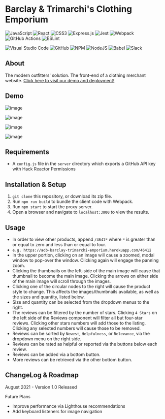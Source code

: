 # Barclay & Trimarchi's Clothing Emporium

![JavaScript](https://img.shields.io/badge/javascript-%23323330.svg?style=for-the-badge&logo=javascript&logoColor=%23F7DF1E)
![React](https://img.shields.io/badge/react-%2320232a.svg?style=for-the-badge&logo=react&logoColor=%2361DAFB)
![CSS3](https://img.shields.io/badge/css3-%231572B6.svg?style=for-the-badge&logo=css3&logoColor=white)
![Express.js](https://img.shields.io/badge/express.js-%23404d59.svg?style=for-the-badge&logo=express&logoColor=%2361DAFB)
![Jest](https://img.shields.io/badge/-jest-%23C21325?style=for-the-badge&logo=jest&logoColor=white)
![Webpack](https://img.shields.io/badge/webpack-%238DD6F9.svg?style=for-the-badge&logo=webpack&logoColor=black)
![GitHub Actions](https://img.shields.io/badge/githubactions-%232671E5.svg?style=for-the-badge&logo=githubactions&logoColor=white)
![ESLint](https://img.shields.io/badge/ESLint-4B3263?style=for-the-badge&logo=eslint&logoColor=white)

![Visual Studio Code](https://img.shields.io/badge/Visual%20Studio%20Code-0078d7.svg?style=for-the-badge&logo=visual-studio-code&logoColor=white)
![GitHub](https://img.shields.io/badge/github-%23121011.svg?style=for-the-badge&logo=github&logoColor=white)
![NPM](https://img.shields.io/badge/NPM-%23000000.svg?style=for-the-badge&logo=npm&logoColor=white)
![NodeJS](https://img.shields.io/badge/node.js-6DA55F?style=for-the-badge&logo=node.js&logoColor=white)
![Babel](https://img.shields.io/badge/Babel-F9DC3e?style=for-the-badge&logo=babel&logoColor=black)
![Slack](https://img.shields.io/badge/Slack-4A154B?style=for-the-badge&logo=slack&logoColor=white)

## About

The modern outfitters' solution. The front-end of a clothing merchant website. [Click here to visit our demo and deployment!](https://adb-barclay-trimarchi-emporium.herokuapp.com/)

## Demo

![image](https://user-images.githubusercontent.com/42557448/135187679-9c08fded-da3e-47aa-9446-886fc23992e3.png)

![image](https://user-images.githubusercontent.com/42557448/135187720-a86ba913-5cdf-4f5a-b3f5-73049d5f2285.png)

![image](https://user-images.githubusercontent.com/42557448/135187753-44de3ec3-1674-461c-aea5-1a0cdfe91ca5.png)

![image](https://user-images.githubusercontent.com/42557448/135187783-6a104026-22cc-424b-8a64-bf39a72580fc.png)

## Requirements

* A `config.js` file in the `server` directory which exports a GitHub API key with Hack Reactor Permissions

## Installation & Setup

1. `git clone` this repository, or download its zip file.
2. Run `npm run build` to bundle the client code with Webpack.
3. Run `npm start` to start the proxy server.
3. Open a browser and navigate to `localhost:3000` to view the results.

## Usage

* In order to view other products, append `/4641*` where `*` is greater than or equal to zero and less than or equal to four.
*  `e.g. https://adb-barclay-trimarchi-emporium.herokuapp.com/46412`
*  In the upper portion, clicking on an image will cause a zoomed, modal window to pop-over the window. Clicking again will engage the panning zoom.
*  Clicking the thumbnails on the left-side of the main image will cause that thumbnail to become the main image. Clicking the arrows on either side of the main image will scroll through the images.
*  Clicking one of the circular nodes to the right will cause the product style to change. This affects the images/thumbnails available, as well as the sizes and quantity, listed below.
*  Size and quantity can be selected from the dropdown menus to the right.
*  The reviews can be filtered by the number of stars. Clicking `4 Stars` on the left side of the Reviews component will filter all but four-star reviews. Clicking other stars numbers will add those to the listing. Clicking any selected numbers will cause those to be removed.
*  Reviews can be sorted by `Newest`, `Helpfulness`, or `Relevance`, via the dropdown menu on the right side.
*  Reviews can be rated as helpful or reported via the buttons below each review.
*  Reviews can be added via a bottom button.
*  More reviews can be retrieved via the other bottom button.

## ChangeLog & Roadmap

August 2021 - Version 1.0 Released

Future Plans
* Improve performance via Lighthouse recommendations
* Add keyboard listeners for image navigation

